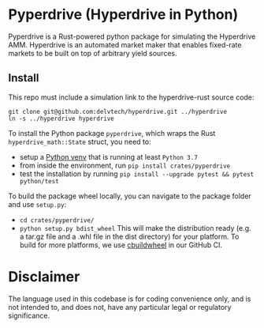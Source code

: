 # Pyperdrive (Hyperdrive in Python)

Pyperdrive is a Rust-powered python package for simulating the Hyperdrive AMM.
Hyperdrive is an automated market maker that enables fixed-rate markets to be
built on top of arbitrary yield sources.

## Install
This repo must include a simulation link to the hyperdrive-rust source code:
```shell
git clone git@github.com:delvtech/hyperdrive.git ../hyperdrive
ln -s ../hyperdrive hyperdrive
```


To install the Python package `pyperdrive`, which wraps the Rust `hyperdrive_math::State` struct, you need to:
- setup a [Python venv](https://docs.python.org/3/library/venv.html) that is running at least `Python 3.7`
- from inside the environment, run `pip install crates/pyperdrive`
- test the installation by running `pip install --upgrade pytest && pytest python/test`

To build the package wheel locally, you can navigate to the package folder and use `setup.py`:
- `cd crates/pyperdrive/`
- `python setup.py bdist_wheel`
This will make the distribution ready (e.g. a tar.gz file and a .whl file in the dist directory) for your platform.
To build for more platforms, we use [cbuildwheel](https://cibuildwheel.readthedocs.io/en/stable/) in our GitHub CI.

# Disclaimer

The language used in this codebase is for coding convenience only, and is not
intended to, and does not, have any particular legal or regulatory significance.
